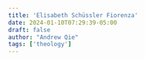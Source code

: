 ```yaml
---
title: 'Elisabeth Schüssler Fiorenza'
date: 2024-01-10T07:29:39-05:00
draft: false
author: "Andrew Qie"
tags: ['theology']
---
```


